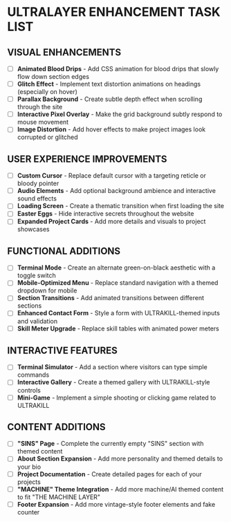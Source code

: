 # ULTRALAYER ENHANCEMENT TASK LIST

## VISUAL ENHANCEMENTS
- [ ] **Animated Blood Drips** - Add CSS animation for blood drips that slowly flow down section edges
- [ ] **Glitch Effect** - Implement text distortion animations on headings (especially on hover)
- [ ] **Parallax Background** - Create subtle depth effect when scrolling through the site
- [ ] **Interactive Pixel Overlay** - Make the grid background subtly respond to mouse movement
- [ ] **Image Distortion** - Add hover effects to make project images look corrupted or glitched

## USER EXPERIENCE IMPROVEMENTS
- [ ] **Custom Cursor** - Replace default cursor with a targeting reticle or bloody pointer
- [ ] **Audio Elements** - Add optional background ambience and interactive sound effects
- [ ] **Loading Screen** - Create a thematic transition when first loading the site
- [ ] **Easter Eggs** - Hide interactive secrets throughout the website
- [ ] **Expanded Project Cards** - Add more details and visuals to project showcases

## FUNCTIONAL ADDITIONS
- [ ] **Terminal Mode** - Create an alternate green-on-black aesthetic with a toggle switch
- [ ] **Mobile-Optimized Menu** - Replace standard navigation with a themed dropdown for mobile
- [ ] **Section Transitions** - Add animated transitions between different sections
- [ ] **Enhanced Contact Form** - Style a form with ULTRAKILL-themed inputs and validation
- [ ] **Skill Meter Upgrade** - Replace skill tables with animated power meters

## INTERACTIVE FEATURES
- [ ] **Terminal Simulator** - Add a section where visitors can type simple commands
- [ ] **Interactive Gallery** - Create a themed gallery with ULTRAKILL-style controls
- [ ] **Mini-Game** - Implement a simple shooting or clicking game related to ULTRAKILL

## CONTENT ADDITIONS
- [ ] **"SINS" Page** - Complete the currently empty "SINS" section with themed content
- [ ] **About Section Expansion** - Add more personality and themed details to your bio
- [ ] **Project Documentation** - Create detailed pages for each of your projects
- [ ] **"MACHINE" Theme Integration** - Add more machine/AI themed content to fit "THE MACHINE LAYER"
- [ ] **Footer Expansion** - Add more vintage-style footer elements and fake counter